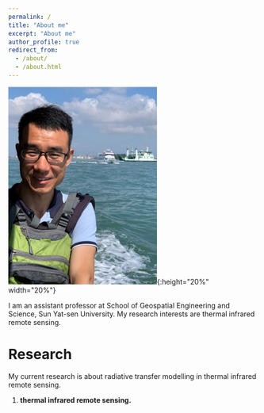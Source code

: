 ```yaml
---
permalink: /
title: "About me"
excerpt: "About me"
author_profile: true
redirect_from: 
  - /about/
  - /about.html
---
```

![photo_graph](../images/photo_graph.png){:height="20%" width="20%"}

I am an assistant professor at School of Geospatial Engineering and Science, Sun Yat-sen University. My research interests are thermal infrared remote sensing.

Research
======
My current research is about radiative transfer modelling in thermal infrared remote sensing. 


1. **thermal infrared remote sensing.**
